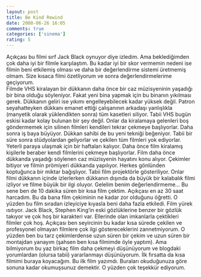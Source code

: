 ```yaml
---
layout: post
title: Be Kind Rewind
date: 2008-06-26 16:05
comments: true
categories: ['sinema']
rating: 5
---
```

Açıkçası bu filmi sırf Jack Black oynuyor diye izledim. Ama beklediğimden çok daha iyi bir filmle karşılaştım. Bu kadar iyi bir skor vermemin nedeni ise filmin beni etkilemiş olması ve daha bir değerlendirme sistemi üretmemiş olmam. Size kısaca filmi özetliyorum ve sonra değerlendirmelerime geçiyorum.  
Filmde VHS kiralayan bir dükkanın daha önce bir caz müzisyeninin yaşadığı bir bina olduğu söyleniyor. Fakat yeni bina yapmak için bu binanın yıkılması gerek. Dükkanın geliri ise yıkımı engelleyebilecek kadar yüksek değil. Patron seyahatteyken dükkanı emanet ettiği çalışanının arkadaşı yanlışlıkla (manyetik olarak yüklendikten sonra) tüm kasetleri siliyor. Tabii VHS bugün eskisi kadar kolay bulunan bir şey değil. Onlar da kiralamaya gelenleri boş göndermemek için silinen filmleri kendileri tekrar çekmeye başlıyorlar. Daha sonra iş baya büyüyor. Dükkan sahibi de bu yeni tekniği beğeniyor. Tabii bir süre sonra stüdyolardan geliyorlar ve çekilen tüm filmleri yok ediyorlar. Yeterli paraya ulaşmak için bir haftaları kalıyor. Daha önce film kiralamış kişilerle beraber kendi filmlerini çekmeye başlıyorlar. Film daha önce dükkanda yaşadığı söylenen caz müzisyenin hayatını konu alıyor. Çekimler bitiyor ve filmin prömiyeri dükkanda yapılıyor. Herkes gönlünden koptuğunca bir miktar bağışlıyor. Tabii film projektörle gösteriliyor. Onlar filmi dükkanın içinde izlerlerken dükkanın dışında da büyük bir kalabalık filmi izliyor ve filme büyük bir ilgi oluyor. 
Gelelim benim değerlendirmeme… Bu sene ben de 10 dakika süren bir kısa film çektim. Açıkçası en az 30 saat harcadım. Bu da bana film çekiminin ne kadar zor olduğunu öğretti. O yüzden bu film sıradan izleyiciye kıyasla beni daha fazla etkiledi. Film yürek ısıtıyor. Jack Black, Stephen King’in eski gözlüklerine benzer bir gözlük takıyor ve çok hoş bir karakteri var. Ellerinde olan imkanlarla çektikleri filmler çok hoş. Açıkçası ben seyircinin bu kadar kısa sürede çekilen ve profesyonel olmayan filmlere çok ilgi göstereceklerini zannetmiyorum. O yüzden ben bu tarz çekimlerdense uzun süren bir çekim ve uzun süren bir montajdan yanayım (şahsen ben kısa filmimde öyle yaptım). Ama bilmiyorum bu yaz birkaç film daha çekmeyi düşünüyorum ve blogdaki yorumlardan (olursa tabii) yararlanmayı düşünüyorum. İlk fırsatta da kısa filmimi buraya koyacağım. Bu ilk film yazımdı. Buraları okuduğunuza göre sonuna kadar okumuşsunuz demektir. O yüzden çok teşekkür ediyorum.
